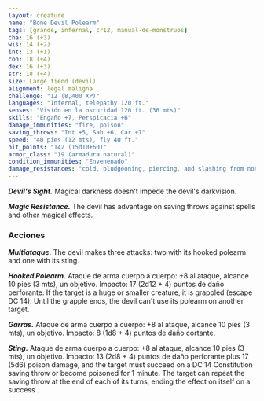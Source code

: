 ```yaml
---
layout: creature
name: "Bone Devil Polearm"
tags: [grande, infernal, cr12, manual-de-monstruos]
cha: 16 (+3)
wis: 14 (+2)
int: 13 (+1)
con: 18 (+4)
dex: 16 (+3)
str: 18 (+4)
size: Large fiend (devil)
alignment: legal maligna
challenge: "12 (8,400 XP)"
languages: "Infernal, telepathy 120 ft."
senses: "Visión en la oscuridad 120 ft. (36 mts)"
skills: "Engaño +7, Perspicacia +6"
damage_immunities: "fire, poison"
saving_throws: "Int +5, Sab +6, Car +7"
speed: "40 pies (12 mts), fly 40 ft."
hit_points: "142 (15d10+60)"
armor_class: "19 (armadura natural)"
condition_immunities: "Envenenado"
damage_resistances: "cold, bludgeoning, piercing, and slashing from nonmagical weapons that aren't silvered"
---
```


***Devil's Sight.*** Magical darkness doesn't impede the devil's darkvision.

***Magic Resistance.*** The devil has advantage on saving throws against spells and other magical effects.

### Acciones

***Multiataque.*** The devil makes three attacks: two with its hooked polearm and one with its sting.

***Hooked Polearm.*** Ataque de arma cuerpo a cuerpo: +8 al ataque, alcance 10 pies (3 mts), un objetivo. Impacto: 17 (2d12 + 4) puntos de daño perforante. If the target is a huge or smaller creature, it is grappled (escape DC 14). Until the grapple ends, the devil can't use its polearm on another target.

***Garras.*** Ataque de arma cuerpo a cuerpo: +8 al ataque, alcance 10 pies (3 mts), un objetivo. Impacto: 8 (1d8 + 4) puntos de daño cortante.

***Sting.*** Ataque de arma cuerpo a cuerpo: +8 al ataque, alcance 10 pies (3 mts), un objetivo. Impacto: 13 (2d8 + 4) puntos de daño perforante plus 17 (5d6) poison damage, and the target must succeed on a DC 14 Constitution saving throw or become poisoned for 1 minute. The target can repeat the saving throw at the end of each of its turns, ending the effect on itself on a success .